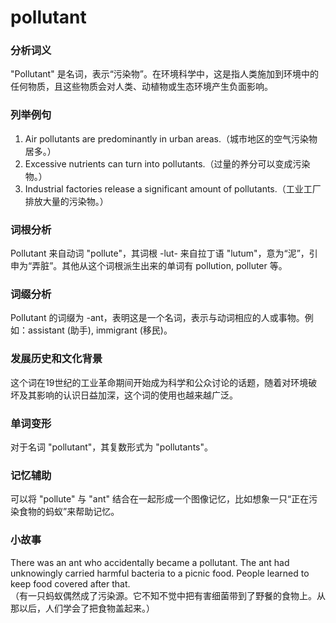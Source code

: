 # pollutant

### 分析词义

  

"Pollutant" 是名词，表示“污染物”。在环境科学中，这是指人类施加到环境中的任何物质，且这些物质会对人类、动植物或生态环境产生负面影响。

  

### 列举例句

  

1.  Air pollutants are predominantly in urban areas.（城市地区的空气污染物居多。）
2.  Excessive nutrients can turn into pollutants.（过量的养分可以变成污染物。）
3.  Industrial factories release a significant amount of pollutants.（工业工厂排放大量的污染物。）

  

### 词根分析

  

Pollutant 来自动词 "pollute"，其词根 -lut- 来自拉丁语 "lutum"，意为“泥”，引申为“弄脏”。其他从这个词根派生出来的单词有 pollution, polluter 等。

  

### 词缀分析

  

Pollutant 的词缀为 -ant，表明这是一个名词，表示与动词相应的人或事物。例如：assistant (助手), immigrant (移民)。

  

### 发展历史和文化背景

  

这个词在19世纪的工业革命期间开始成为科学和公众讨论的话题，随着对环境破坏及其影响的认识日益加深，这个词的使用也越来越广泛。

  

### 单词变形

  

对于名词 "pollutant"，其复数形式为 "pollutants"。

  

### 记忆辅助

  

可以将 "pollute" 与 "ant" 结合在一起形成一个图像记忆，比如想象一只“正在污染食物的蚂蚁”来帮助记忆。

  

### 小故事

  

There was an ant who accidentally became a pollutant. The ant had unknowingly carried harmful bacteria to a picnic food. People learned to keep food covered after that.  
（有一只蚂蚁偶然成了污染源。它不知不觉中把有害细菌带到了野餐的食物上。从那以后，人们学会了把食物盖起来。）
